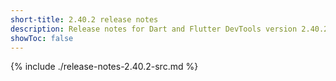 ```yaml
---
short-title: 2.40.2 release notes
description: Release notes for Dart and Flutter DevTools version 2.40.2.
showToc: false
---
```


{% include ./release-notes-2.40.2-src.md %}
